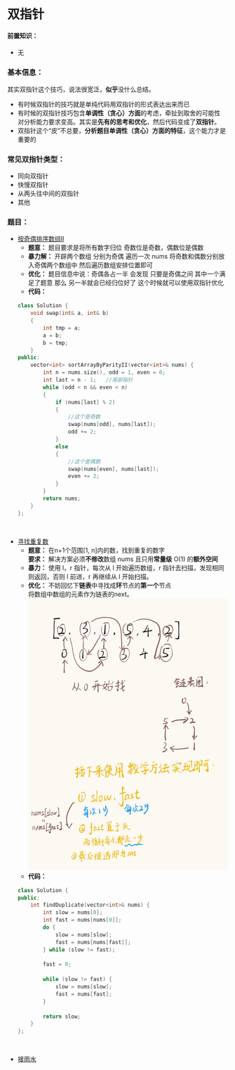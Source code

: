 # 双指针
#### 前置知识：
* 无

### 基本信息：
其实双指针这个技巧，说法很宽泛，**似乎**没什么总结。
* 有时候双指针的技巧就是单纯代码用双指针的形式表达出来而已
* 有时候的双指针技巧包含**单调性（贪心）方面**的考虑，牵扯到取舍的可能性<br>对分析能力要求变高。其实是**先有的思考和优化**，然后代码变成了**双指针**。
* 双指针这个“皮”不总要，**分析题目单调性（贪心）方面的特征**，这个能力才是重要的

### 常见双指针类型：
* 同向双指针
* 快慢双指针
* 从两头往中间的双指针
* 其他

### 题目：
* [按奇偶排序数组II](https://leetcode.cn/problems/sort-array-by-parity-ii/)
    * **题意：** 题目要求是将所有数字归位 奇数位是奇数，偶数位是偶数
    * **暴力解：** 开辟两个数组 分别为奇偶 遍历一次 nums 将奇数和偶数分别放入奇偶两个数组中 然后遍历数组安排位置即可
    * **优化：** 题目信息中说：奇偶各占一半 会发现 只要是奇偶之间 其中一个满足了题意 那么 另一半就会已经归位好了 这个时候就可以使用双指针优化
    * **代码：**
    ```cpp
    class Solution {
        void swap(int& a, int& b) 
        {
            int tmp = a;
            a = b;
            b = tmp;
        }
    public:
        vector<int> sortArrayByParityII(vector<int>& nums) {
            int n = nums.size(), odd = 1, even = 0;
            int last = n - 1;   //尾部指针
            while (odd < n && even < n)
            {
                if (nums[last] % 2)
                {
                    //这个是奇数
                    swap(nums[odd], nums[last]);
                    odd += 2;
                }
                else
                {
                    //这个是偶数
                    swap(nums[even], nums[last]);
                    even += 2;
                }
            }
            return nums;
        }
    };
    ```
<br>

* [寻找重复数](https://leetcode.cn/problems/find-the-duplicate-number/)
    * **题意：** 在n+1个范围[1, n]内的数，找到重复的数字<br>**要求：** 解决方案必须**不修改**数组 nums 且只用**常量级** O(1) 的**额外空间**
    * **暴力：** 使用 l，r 指针，每次从 l 开始遍历数组，r 指针去扫描，发现相同则返回，否则 l 前进，r 再继续从 l 开始扫描。
    * **优化：** 不妨回忆下**链表**中寻找成**环**节点的**第一个**节点<br>将数组中数组的元素作为链表的next。
    ![find-the-duplicate-number.jpg](img\find-the-duplicate-number.jpg)
    * **代码：**
    ```cpp
    class Solution {
    public:
        int findDuplicate(vector<int>& nums) {
            int slow = nums[0];
            int fast = nums[nums[0]];
            do {
                slow = nums[slow];
                fast = nums[nums[fast]];
            } while (slow != fast);
    
            fast = 0;
    
            while (slow != fast) {
                slow = nums[slow];
                fast = nums[fast];
            }
    
            return slow;
        }
    };
    ```
<br>

* [接雨水](https://leetcode.cn/problems/trapping-rain-water/)
